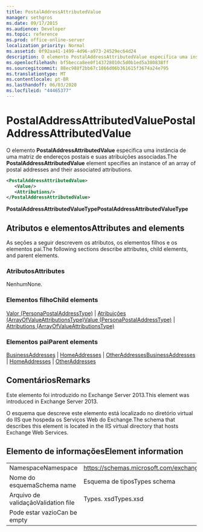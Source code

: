 ```yaml
---
title: PostalAddressAttributedValue
manager: sethgros
ms.date: 09/17/2015
ms.audience: Developer
ms.topic: reference
ms.prod: office-online-server
localization_priority: Normal
ms.assetid: 0f92aa41-1499-4d96-a973-24529ec64d24
description: O elemento PostalAddressAttributedValue especifica uma instância de uma matriz de endereços postais e suas atribuições associadas.
ms.openlocfilehash: bf5becca8ee0f143728010c5d0b1ed5a380838ff
ms.sourcegitcommit: 88ec988f2bb67c1866d06b361615f3674a24e795
ms.translationtype: MT
ms.contentlocale: pt-BR
ms.lasthandoff: 06/03/2020
ms.locfileid: "44465377"
---
```

# <a name="postaladdressattributedvalue"></a><span data-ttu-id="74253-103">PostalAddressAttributedValue</span><span class="sxs-lookup"><span data-stu-id="74253-103">PostalAddressAttributedValue</span></span>

<span data-ttu-id="74253-104">O elemento **PostalAddressAttributedValue** especifica uma instância de uma matriz de endereços postais e suas atribuições associadas.</span><span class="sxs-lookup"><span data-stu-id="74253-104">The **PostalAddressAttributedValue** element specifies an instance of an array of postal addresses and their associated attributions.</span></span> 
  
```XML
<PostalAddressAttributedValue>
   <Value/>
   <Attributions/>
</PostalAddressAttributedValue>
```

 <span data-ttu-id="74253-105">**PostalAddressAttributedValueType**</span><span class="sxs-lookup"><span data-stu-id="74253-105">**PostalAddressAttributedValueType**</span></span>
## <a name="attributes-and-elements"></a><span data-ttu-id="74253-106">Atributos e elementos</span><span class="sxs-lookup"><span data-stu-id="74253-106">Attributes and elements</span></span>

<span data-ttu-id="74253-107">As seções a seguir descrevem os atributos, os elementos filhos e os elementos pai.</span><span class="sxs-lookup"><span data-stu-id="74253-107">The following sections describe attributes, child elements, and parent elements.</span></span>
  
### <a name="attributes"></a><span data-ttu-id="74253-108">Atributos</span><span class="sxs-lookup"><span data-stu-id="74253-108">Attributes</span></span>

<span data-ttu-id="74253-109">Nenhum</span><span class="sxs-lookup"><span data-stu-id="74253-109">None.</span></span>
  
### <a name="child-elements"></a><span data-ttu-id="74253-110">Elementos filho</span><span class="sxs-lookup"><span data-stu-id="74253-110">Child elements</span></span>

<span data-ttu-id="74253-111">[Valor (PersonaPostalAddressType)](value-personapostaladdresstype.md)  |  [Atribuições (ArrayOfValueAttributionsType)](attributions-arrayofvalueattributionstype.md)</span><span class="sxs-lookup"><span data-stu-id="74253-111">[Value (PersonaPostalAddressType)](value-personapostaladdresstype.md) | [Attributions (ArrayOfValueAttributionsType)](attributions-arrayofvalueattributionstype.md)</span></span>
  
### <a name="parent-elements"></a><span data-ttu-id="74253-112">Elementos pai</span><span class="sxs-lookup"><span data-stu-id="74253-112">Parent elements</span></span>

<span data-ttu-id="74253-113">[BusinessAddresses](businessaddresses.md)  |  [HomeAddresses](homeaddresses.md)  |  [OtherAddresses](otheraddresses.md)</span><span class="sxs-lookup"><span data-stu-id="74253-113">[BusinessAddresses](businessaddresses.md) | [HomeAddresses](homeaddresses.md) | [OtherAddresses](otheraddresses.md)</span></span>
  
## <a name="remarks"></a><span data-ttu-id="74253-114">Comentários</span><span class="sxs-lookup"><span data-stu-id="74253-114">Remarks</span></span>

<span data-ttu-id="74253-115">Este elemento foi introduzido no Exchange Server 2013.</span><span class="sxs-lookup"><span data-stu-id="74253-115">This element was introduced in Exchange Server 2013.</span></span>
  
<span data-ttu-id="74253-116">O esquema que descreve este elemento está localizado no diretório virtual do IIS que hospeda os Serviços Web do Exchange.</span><span class="sxs-lookup"><span data-stu-id="74253-116">The schema that describes this element is located in the IIS virtual directory that hosts Exchange Web Services.</span></span>
  
## <a name="element-information"></a><span data-ttu-id="74253-117">Elemento de informações</span><span class="sxs-lookup"><span data-stu-id="74253-117">Element information</span></span>

|||
|:-----|:-----|
|<span data-ttu-id="74253-118">Namespace</span><span class="sxs-lookup"><span data-stu-id="74253-118">Namespace</span></span>  <br/> |https://schemas.microsoft.com/exchange/services/2006/types  <br/> |
|<span data-ttu-id="74253-119">Nome do esquema</span><span class="sxs-lookup"><span data-stu-id="74253-119">Schema name</span></span>  <br/> |<span data-ttu-id="74253-120">Esquema de tipos</span><span class="sxs-lookup"><span data-stu-id="74253-120">Types schema</span></span>  <br/> |
|<span data-ttu-id="74253-121">Arquivo de validação</span><span class="sxs-lookup"><span data-stu-id="74253-121">Validation file</span></span>  <br/> |<span data-ttu-id="74253-122">Types. xsd</span><span class="sxs-lookup"><span data-stu-id="74253-122">Types.xsd</span></span>  <br/> |
|<span data-ttu-id="74253-123">Pode estar vazio</span><span class="sxs-lookup"><span data-stu-id="74253-123">Can be empty</span></span>  <br/> ||
   


